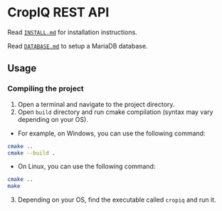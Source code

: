 # CropIQ REST API
Read [`INSTALL.md`](./INSTALL.md) for installation instructions.

Read [`DATABASE.md`](./DATABASE.md) to setup a MariaDB database.

## Usage

### Compiling the project
1. Open a terminal and navigate to the project directory.
2. Open `build` directory and run cmake compilation (syntax may vary depending on your OS).
  - For example, on Windows, you can use the following command:
  ```bash
  cmake ..
  cmake --build .
  ```
  - On Linux, you can use the following command:
  ```bash
  cmake ..
  make
  ```
3. Depending on your OS, find the executable called `cropiq` and run it.
